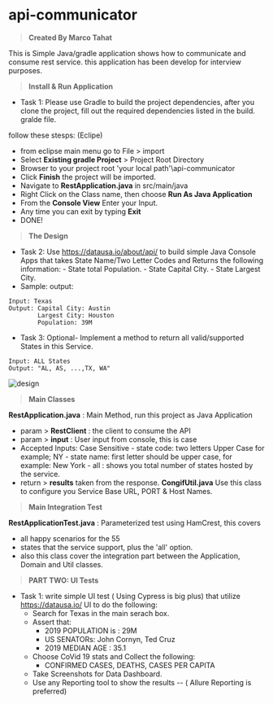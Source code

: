 # api-communicator

> **Created By Marco Tahat**

This is Simple Java/gradle application shows how to communicate and consume rest service.
this application has been develop for interview purposes.

>**Install & Run Application**
* Task 1: Please use Gradle to build the project dependencies, after you clone the project, fill out the required dependencies listed in the build. gralde file.

follow these stesps: (Eclipe)
 - from eclipse main menu go to File > import
 - Select **Existing gradle Project** > Project Root Directory
 - Browser to your project root 'your local path'\api-communicator
 - Click **Finish** the project will be imported.
 - Navigate to **RestApplication.java** in src/main/java
 - Right Click on the Class name, then choose **Run As Java Application**
 - From the **Console View** Enter your Input.
 - Any time you can exit by typing **Exit**
 - DONE! 

> **The Design**
* Task 2: Use https://datausa.io/about/api/ to build simple Java Console Apps that takes State Name/Two Letter Codes and Returns the following information:
        - State total Population.
        - State Capital City. 
        - State Largest City.
* Sample: output: 
``` 
Input: Texas
Output: Capital City: Austin
        Largest City: Houston 
        Population: 39M
```
* Task 3: Optional- Implement a method to return all valid/supported States in this Service. 
```
Input: ALL States
Output: "AL, AS, ...,TX, WA" 
```
![design](https://user-images.githubusercontent.com/45109004/48676622-e783d600-eb2e-11e8-9222-0cb591d36529.png)

> **Main Classes**

**RestApplication.java** : 
Main Method, run this project as Java Application 
   - param > **RestClient** : the client to consume the API
   - param > **input** : User input from console, this is case 
   - Accepted Inputs: Case Sensitive
    - state code: two letters Upper Case for example; NY
    - state name: first letter should be upper case, for example: New York
    - all : shows you total number of states hosted by the service.
   - return > **results** taken from the response.
**CongifUtil.java** 
Use this class to configure you Service Base URL, PORT & Host Names.

> **Main Integration Test**

**RestApplicationTest.java** : Parameterized test using HamCrest, this covers 
 - all happy scenarios for the 55 
 - states that the service support, plus the 'all' option.
 - also this class cover the integration part between the Application, Domain and Util classes.

> **PART TWO: UI Tests** 
* Task 1: write simple UI test ( Using Cypress is big plus) that utilize https://datausa.io/ UI to do the following: 
    - Search for Texas in the main serach box. 
    - Assert that: 
      - 2019 POPULATION is : 29M
      - US SENATORs: John Cornyn, Ted Cruz
      - 2019 MEDIAN AGE : 35.1
    - Choose CoVid 19 stats and Collect the following:
       - CONFIRMED CASES, DEATHS, CASES PER CAPITA
    - Take Screenshots for Data Dashboard. 
    - Use any Reporting tool to show the results -- ( Allure Reporting is preferred)


 

 
 

